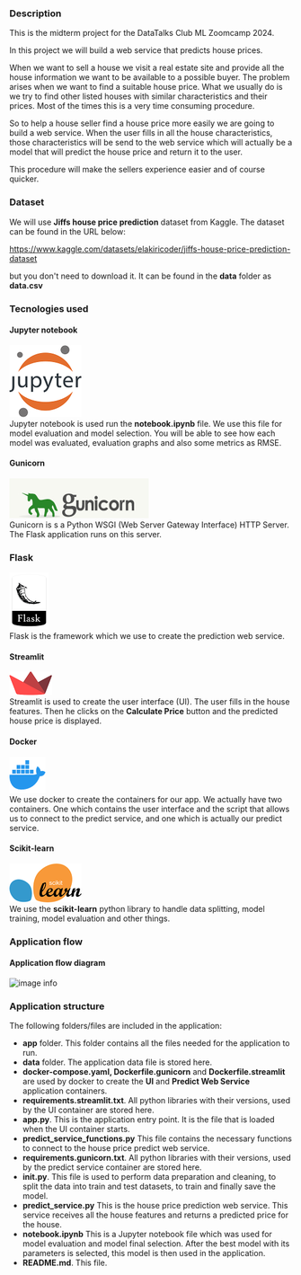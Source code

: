 ### Description
This is the midterm project for the DataTalks Club ML Zoomcamp 2024.

In this project we will build a web service that predicts house prices.

When we want to sell a house we visit a real estate site and provide all the house information we want to be available to a possible buyer. The problem arises when we want to find a suitable house price. What we usually do is we try to find other listed houses with similar characteristics and their prices. Most of the times this is a very time consuming procedure.

So to help a house seller find a house price more easily we are going to build a web service. When the user fills in all the house characteristics, those characteristics will be send to the web service which will actually be a model that will predict the house price and return it to the user.

This procedure will make the sellers experience easier and of course quicker.

### Dataset

We will use **Jiffs house price prediction** dataset from Kaggle. The dataset can be found in the URL below:

https://www.kaggle.com/datasets/elakiricoder/jiffs-house-price-prediction-dataset

but you don't need to download it. It can be found in the **data** folder as **data.csv**

### Tecnologies used

#### Jupyter notebook
![image info](./images/jupyter.png)  
Jupyter notebook is used run the **notebook.ipynb** file. We use this file for model evaluation and model selection. You will be able to see how each model was evaluated, evaluation graphs and also some metrics as RMSE.

#### Gunicorn
![image info](./images/gunicorn.png)  
Gunicorn is s a Python WSGI (Web Server Gateway Interface) HTTP Server. The Flask application runs on this server.

### Flask
![image info](./images/flask.png)  
Flask is the framework which we use to create the prediction web service. 

#### Streamlit
![image info](./images/streamlit.png)  
Streamlit is used to create the user interface (UI). The user fills in the house features. Then he clicks on the **Calculate Price** button and the predicted house price is displayed.

#### Docker
![image info](./images/docker.png)  
We use docker to create the containers for our app. We actually have two containers. One which contains the user interface and the script that allows us to connect to the predict service, and one which is actually our predict service.

#### Scikit-learn
![image info](./images/scikit-learn.png)  
We use the **scikit-learn** python library to handle data splitting, model training, model evaluation and other things.

### Application flow

#### Application flow diagram
![image info](./images/rag_flow.png)  

### Application structure

The following folders/files are included in the application:

* **app** folder. This folder contains all the files needed for the application to run.
* **data** folder. The application data file is stored here.
* **docker-compose.yaml, Dockerfile.gunicorn** and **Dockerfile.streamlit** are used by docker to create the **UI** and **Predict Web Service** application containers.
* **requirements.streamlit.txt**. All python libraries with their versions, used by the UI container are stored here.
* **app.py**. This is the application entry point. It is the file that is loaded when the UI container starts.
* **predict_service_functions.py** This file contains the necessary functions to connect to the house price predict web service.
* **requirements.gunicorn.txt**. All python libraries with their versions, used by the predict service container are stored here.
* **init.py**. This file is used to perform data preparation and cleaning, to split the data into train and test datasets, to train and finally save the model.
* **predict_service.py** This is the house price prediction web service. This service receives all the house features and returns a predicted price for the house.
* **notebook.ipynb** This is a Jupyter notebook file which was used for model evaluation and model final selection. After the best model with its parameters is selected, this model is then used in the application.
* **README.md**. This file.
